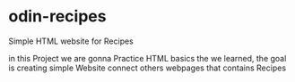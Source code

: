 # odin-recipes
Simple HTML website for Recipes 

in this Project we are gonna Practice HTML basics 
the we learned, the goal is creating simple Website
connect others webpages that contains Recipes  